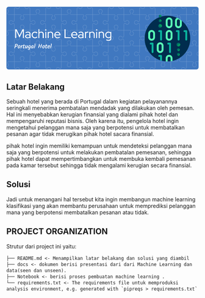 ![Header](header.png)

## Latar Belakang
Sebuah hotel yang berada di Portugal dalam kegiatan pelayanannya seringkali menerima pembatalan mendadak yang dilakukan oleh pemesan. Hal ini menyebabkan kerugian finansial yang dialami pihak hotel dan mempengaruhi reputasi bisnis. Oleh karena itu, pengelola hotel ingin mengetahui pelanggan mana saja yang berpotensi untuk membatalkan pesanan agar tidak merugikan pihak hotel sacara finansial.

pihak hotel ingin memiliki kemampuan untuk mendeteksi pelanggan mana saja yang berpotensi untuk melakukan pembatalan pemesanan, sehingga pihak hotel dapat mempertimbangkan untuk membuka kembali pemesanan pada kamar tersebut sehingga tidak mengalami kerugian secara finansial.

## Solusi
Jadi untuk menangani hal tersebut kita ingin membangun machine learning klasifikasi yang akan membantu perusahaan untuk memprediksi pelanggan mana yang berpotensi membatalkan pesanan atau tidak.

## PROJECT ORGANIZATION

Strutur dari project ini yaitu:

    ├── README.md <- Menampilkan latar belakang dan solusi yang diambil
    ├── docs <- dokumen berisi presentasi dari dari Machine Learning dan data(seen dan unseen).
    ├── Notebook <- berisi proses pembuatan machine learning .
    └── requirements.txt <- The requirements file untuk memproduksi analysis environment, e.g. generated with `pipreqs > requirements.txt`